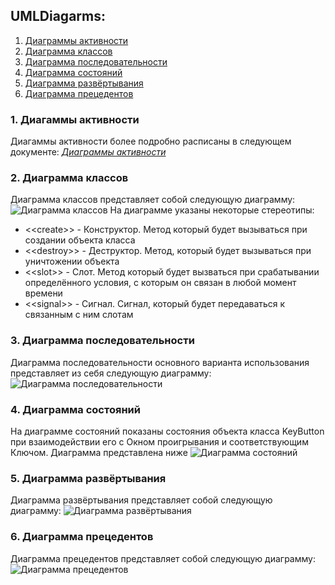 ## UMLDiagarms:

 1. [Диаграммы активности](#Activity)
 2. [Диаграмма классов](#Class)
 3. [Диаграмма последовательности](#Sequence)
 4. [Диаграмма состояний](#State) 
 5. [Диаграмма развёртывания](#Deploy) 
 6. [Диаграмма прецедентов](#UseCase)


<a name="Activity"></a>
### 1. Диагаммы активности
Диагаммы активности более подробно расписаны в следующем документе: [*Диаграммы активности*](https://fyodorovaleksej.github.io/KeyPlayer/projectDocumentation/UMLDiagrams/Activity/Activity)
<a name="Class"></a>
### 2. Диаграмма классов
Диаграмма классов представляет собой следующую диаграмму:
![Диаграмма классов](https://fyodorovaleksej.github.io/KeyPlayer/projectDocumentation/UMLDiagrams/Class/ClassDiagram.jpg)
На диаграмме указаны некоторые стереотипы:

 - \<\<create\>\> - Конструктор. Метод который будет вызываться при создании объекта класса
 - \<\<destroy\>\> - Деструктор. Метод, который будет вызываться при уничтожении объекта
 - \<\<slot\>\> - Слот. Метод который будет вызваться при срабатывании определённого условия, с которым он связан в любой момент времени
 - \<\<signal\>\> - Сигнал. Сигнал, который будет передаваться к связанным с ним слотам

<a name="Sequence"></a>
### 3. Диаграмма последовательности
Диаграмма последовательности основного варианта использования представляет из себя следующую диаграмму:
![Диаграмма последовательности](https://fyodorovaleksej.github.io/KeyPlayer/projectDocumentation/UMLDiagrams/Sequence/SequenceDiagram.jpg)

<a name="State"></a>
### 4. Диаграмма состояний
На диаграмме состояний показаны состояния объекта класса KeyButton при взаимодействии его с Окном проигрывания и соответствующим Ключом. Диаграмма представлена ниже
![Диаграмма состояний](https://fyodorovaleksej.github.io/KeyPlayer/projectDocumentation/UMLDiagrams/State/KeyStateDiagram.jpg)

<a name="Deploy"></a>
### 5. Диаграмма развёртывания
Диаграмма развёртывания представляет собой следующую диаграмму:
![Диаграмма развёртывания](https://fyodorovaleksej.github.io/KeyPlayer/projectDocumentation/UMLDiagrams/Deploy/DeploymentDiagramm.jpg)

<a name="UseCase"></a>
### 6. Диаграмма прецедентов
Диаграмма прецедентов представляет собой следующую диаграмму:
![Диаграмма прецедентов](https://fyodorovaleksej.github.io/KeyPlayer/projectDocumentation/UMLDiagrams/UseCase/UseCaseDiagram.jpg)
